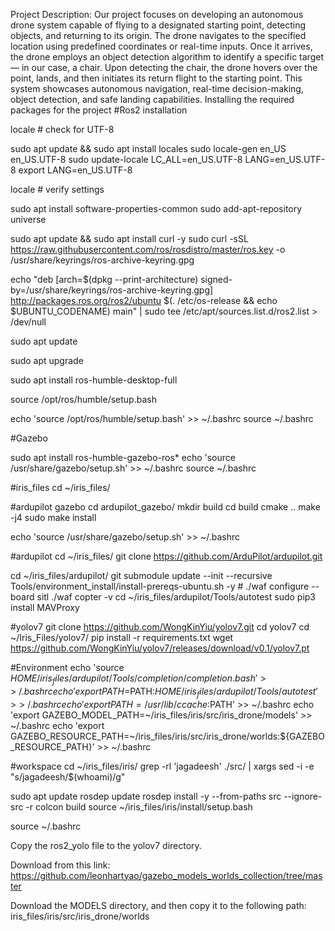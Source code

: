 Project Description:  Our project focuses on developing an autonomous drone system capable of flying to a designated starting point, detecting objects, and returning to its origin. The drone navigates to the specified location using predefined coordinates or real-time inputs. Once it arrives, the drone employs an object detection algorithm to identify a specific target — in our case, a chair. Upon detecting the chair, the drone hovers over the point, lands, and then initiates its return flight to the starting point. This system showcases autonomous navigation, real-time decision-making, object detection, and safe landing capabilities.
Installing the required packages for the project
#Ros2 installation

locale  # check for UTF-8

sudo apt update && sudo apt install locales
sudo locale-gen en_US en_US.UTF-8
sudo update-locale LC_ALL=en_US.UTF-8 LANG=en_US.UTF-8
export LANG=en_US.UTF-8

locale  # verify settings

sudo apt install software-properties-common
sudo add-apt-repository universe

sudo apt update && sudo apt install curl -y
sudo curl -sSL https://raw.githubusercontent.com/ros/rosdistro/master/ros.key -o /usr/share/keyrings/ros-archive-keyring.gpg

echo "deb [arch=$(dpkg --print-architecture) signed-by=/usr/share/keyrings/ros-archive-keyring.gpg] http://packages.ros.org/ros2/ubuntu $(. /etc/os-release && echo $UBUNTU_CODENAME) main" | sudo tee /etc/apt/sources.list.d/ros2.list > /dev/null

sudo apt update

sudo apt upgrade

sudo apt install ros-humble-desktop-full

source /opt/ros/humble/setup.bash

echo 'source /opt/ros/humble/setup.bash' >> ~/.bashrc
source ~/.bashrc

#Gazebo

sudo apt install ros-humble-gazebo-ros*
echo 'source /usr/share/gazebo/setup.sh' >> ~/.bashrc
source ~/.bashrc


#iris_files
cd ~/iris_files/


#ardupilot gazebo
cd ardupilot_gazebo/
mkdir build
cd build
cmake ..
make -j4
sudo make install

echo 'source /usr/share/gazebo/setup.sh' >> ~/.bashrc


#ardupilot
cd ~/iris_files/
git clone https://github.com/ArduPilot/ardupilot.git

cd ~/iris_files/ardupilot/
git submodule update --init --recursive
Tools/environment_install/install-prereqs-ubuntu.sh -y #
./waf configure --board sitl
./waf copter -v
cd ~/iris_files/ardupilot/Tools/autotest
sudo pip3 install MAVProxy

#yolov7
git clone https://github.com/WongKinYiu/yolov7.git
cd yolov7
cd ~/Iris_Files/yolov7/
pip install -r requirements.txt
wget https://github.com/WongKinYiu/yolov7/releases/download/v0.1/yolov7.pt


#Environment
echo 'source $HOME/iris_files/ardupilot/Tools/completion/completion.bash' >> ~/.bashrc
echo 'export PATH=$PATH:$HOME/iris_files/ardupilot/Tools/autotest' >> ~/.bashrc
echo 'export PATH=/usr/lib/ccache:$PATH' >> ~/.bashrc
echo 'export GAZEBO_MODEL_PATH=~/iris_files/iris/src/iris_drone/models' >> ~/.bashrc
echo 'export GAZEBO_RESOURCE_PATH=~/iris_files/iris/src/iris_drone/worlds:${GAZEBO_RESOURCE_PATH}' >> ~/.bashrc


#workspace
cd ~/iris_files/iris/
grep -rl 'jagadeesh' ./src/ | xargs sed -i -e "s/jagadeesh/$(whoami)/g"

sudo apt update
rosdep update
rosdep install -y --from-paths src --ignore-src -r
colcon build
source ~/iris_files/iris/install/setup.bash

source ~/.bashrc


Copy the ros2_yolo file to the yolov7 directory.

Download from this link: https://github.com/leonhartyao/gazebo_models_worlds_collection/tree/master

Download the MODELS directory, and then copy it to the following path:
iris_files/iris/src/iris_drone/worlds

